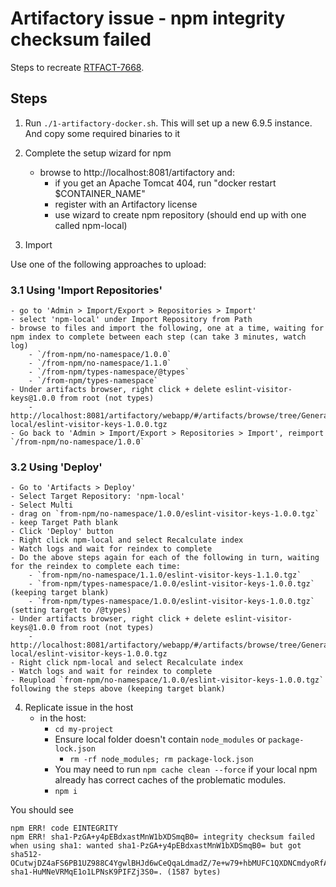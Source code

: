 # Artifactory issue - npm integrity checksum failed

Steps to recreate [RTFACT-7668](https://www.jfrog.com/jira/browse/RTFACT-20509).

## Steps

1. Run `./1-artifactory-docker.sh`. This will set up a new 6.9.5 instance. And copy some required binaries to it

2. Complete the setup wizard for npm
    - browse to http://localhost:8081/artifactory and:
        - if you get an Apache Tomcat 404, run "docker restart $CONTAINER_NAME"
        - register with an Artifactory license
        - use wizard to create npm repository (should end up with one called npm-local)

3. Import

Use one of the following approaches to upload:

### 3.1 Using 'Import Repositories'
    - go to 'Admin > Import/Export > Repositories > Import'
    - select 'npm-local' under Import Repository from Path
    - browse to files and import the following, one at a time, waiting for npm index to complete between each step (can take 3 minutes, watch log)
        - `/from-npm/no-namespace/1.0.0`
        - `/from-npm/no-namespace/1.1.0`
        - `/from-npm/types-namespace/@types`
        - `/from-npm/types-namespace`
    - Under artifacts browser, right click + delete eslint-visitor-keys@1.0.0 from root (not types)
        - http://localhost:8081/artifactory/webapp/#/artifacts/browse/tree/General/npm-local/eslint-visitor-keys-1.0.0.tgz
    - Go back to 'Admin > Import/Export > Repositories > Import', reimport `/from-npm/no-namespace/1.0.0`

### 3.2 Using 'Deploy'
    - Go to 'Artifacts > Deploy'
    - Select Target Repository: 'npm-local'
    - Select Multi
    - drag on `from-npm/no-namespace/1.0.0/eslint-visitor-keys-1.0.0.tgz`
    - keep Target Path blank
    - Click 'Deploy' button
    - Right click npm-local and select Recalculate index
    - Watch logs and wait for reindex to complete
    - Do the above steps again for each of the following in turn, waiting for the reindex to complete each time:
        - `from-npm/no-namespace/1.1.0/eslint-visitor-keys-1.1.0.tgz`
        - `from-npm/types-namespace/1.0.0/eslint-visitor-keys-1.0.0.tgz` (keeping target blank)
        - `from-npm/types-namespace/1.0.0/eslint-visitor-keys-1.0.0.tgz` (setting target to /@types)
    - Under artifacts browser, right click + delete eslint-visitor-keys@1.0.0 from root (not types)
        - http://localhost:8081/artifactory/webapp/#/artifacts/browse/tree/General/npm-local/eslint-visitor-keys-1.0.0.tgz
    - Right click npm-local and select Recalculate index
    - Watch logs and wait for reindex to complete
    - Reupload `from-npm/no-namespace/1.0.0/eslint-visitor-keys-1.0.0.tgz` following the steps above (keeping target blank)

4. Replicate issue in the host
    - in the host:
        - `cd my-project`
        - Ensure local folder doesn't contain `node_modules` or `package-lock.json`
            - `rm -rf node_modules; rm package-lock.json`
        - You may need to run `npm cache clean --force` if your local npm already has correct caches of the problematic modules.
        - `npm i`

You should see

```
npm ERR! code EINTEGRITY
npm ERR! sha1-PzGA+y4pEBdxastMnW1bXDSmqB0= integrity checksum failed when using sha1: wanted sha1-PzGA+y4pEBdxastMnW1bXDSmqB0= but got sha512-OCutwjDZ4aFS6PB1UZ988C4YgwlBHJd6wCeQqaLdmadZ/7e+w79+hbMUFC1QXDNCmdyoRfAFdm0RypzwR+Qpag== sha1-HuMNeVRMqE1o1LPNsK9PIFZj3S0=. (1587 bytes)
```
